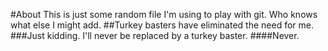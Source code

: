 #About
	This is just some random file I'm using to play with git. Who knows what else I might add.
##Turkey basters have eliminated the need for me.
###Just kidding. I'll never be replaced by a turkey baster.
####Never.

